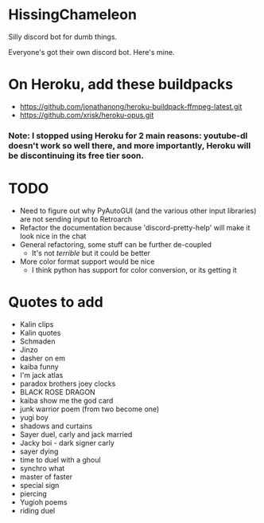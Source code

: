 # HissingChameleon
Silly discord bot for dumb things.

Everyone's got their own discord bot. Here's mine.


# On Heroku, add these buildpacks
- https://github.com/jonathanong/heroku-buildpack-ffmpeg-latest.git
- https://github.com/xrisk/heroku-opus.git

### Note: I stopped using Heroku for 2 main reasons: youtube-dl doesn't work so well there, and more importantly, Heroku will be discontinuing its free tier soon.


# TODO

* Need to figure out why PyAutoGUI (and the various other input libraries) are not sending input to Retroarch
* Refactor the documentation because 'discord-pretty-help' will make it look nice in the chat
* General refactoring, some stuff can be further de-coupled
    * It's not *terrible* but it could be better
* More color format support would be nice
    * I think python has support for color conversion, or its getting it

# Quotes to add
- Kalin clips
- Kalin quotes
- Schmaden
- Jinzo
- dasher on em
- kaiba funny
- I'm jack atlas
- paradox brothers joey clocks
- BLACK ROSE DRAGON
- kaiba show me the god card
- junk warrior poem (from two become one)
- yugi boy
- shadows and curtains
- Sayer duel, carly and jack married
- Jacky boi - dark signer carly
- sayer dying
- time to duel with a ghoul
- synchro what
- master of faster
- special sign
- piercing
- Yugioh poems
- riding duel